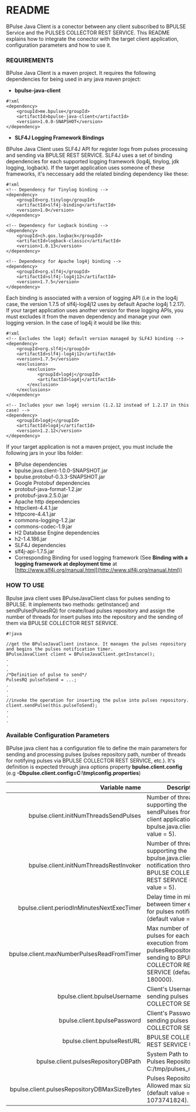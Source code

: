 # README #

BPulse Java Client is a conector between any client subscribed to BPULSE Service and the PULSES COLLECTOR REST SERVICE.
This README explains how to integrate the conector with the target client application, configuration parameters and how to use it.

### REQUIREMENTS ###

BPulse Java Client is a maven project. It requires the following dependencies for being used in any java maven project:

* **bpulse-java-client**


```
#!xml
<dependency>
	<groupId>me.bpulse</groupId>
	<artifactId>bpulse-java-client</artifactId>
	<version>1.0.0-SNAPSHOT</version>
</dependency>

```

* **SLF4J Logging Framework Bindings**

BPulse Java Client uses SLF4J API for register logs from pulses processing and sending via BPULSE REST SERVICE. SLF4J uses a set of binding dependencies for each
supported logging framework (log4j, tinylog, jdk logging, logback). If the target application uses someone of these frameworks, it's neccessary add the related 
binding dependency like these:


```
#!xml
<!-- Dependency for Tinylog binding -->
<dependency>
	<groupId>org.tinylog</groupId>
	<artifactId>slf4j-binding</artifactId>
	<version>1.0</version>
</dependency>

<!-- Dependency for Logback binding -->
<dependency>
	<groupId>ch.qos.logback</groupId>
	<artifactId>logback-classic</artifactId>
	<version>1.0.13</version>
</dependency>

<!-- Dependency for Apache log4j binding -->
<dependency> 
	<groupId>org.slf4j</groupId> 
	<artifactId>slf4j-log4j12</artifactId> 
	<version>1.7.5</version> 
</dependency>

```

Each binding is associated with a version of logging API (i.e in the log4j case, the version 1.7.5 of slf4j-log4j12 uses by default Apache log4j 1.2.17).
If your target application uses another version for these logging APIs, you must excludes it from the maven dependency and manage your own logging version. 
In the case of log4j it would be like this:


```
#!xml
<!-- Excludes the log4j default version managed by SLF4J binding -->
<dependency> 
	<groupId>org.slf4j</groupId> 
	<artifactId>slf4j-log4j12</artifactId> 
	<version>1.7.5</version> 
	<exclusions> 
		<exclusion> 
			<groupId>log4j</groupId> 
			<artifactId>log4j</artifactId> 
		</exclusion> 
	</exclusions> 
</dependency>

<!-- Includes your own log4j version (1.2.12 instead of 1.2.17 in this case) -->
<dependency> 
	<groupId>log4j</groupId> 
	<artifactId>log4j</artifactId> 
	<version>1.2.12</version> 
</dependency>

```

If your target application is not a maven project, you must include the following jars in your libs folder:

* BPulse dependencies
 * bpulse.java.client-1.0.0-SNAPSHOT.jar
 * bpulse.protobuf-0.3.3-SNAPSHOT.jar
* Google Protobuf dependencies
 * protobuf-java-format-1.2.jar
 * protobuf-java.2.5.0.jar
* Apache http dependencies
 * httpclient-4.4.1.jar
 * httpcore-4.4.1.jar
 * commons-logging-1.2.jar
 * commons-codec-1.9.jar
* H2 Database Engine dependencies
 * h2-1.4.186.jar
* SLF4J dependencies
 * slf4j-api-1.7.5.jar
 * Corresponding Binding for used logging framework (See **Binding with a logging framework at deployment time** at [http://www.slf4j.org/manual.html](http://www.slf4j.org/manual.html))

### HOW TO USE ###

Bpulse java client uses BPulseJavaClient class for pulses sending to BPULSE. It implements two methods: getInstance() and sendPulse(PulsesRQ) for create/load pulses repository and assign the number of threads for insert pulses into the repository and the sending of them via BPULSE COLLECTOR REST SERVICE.

```
#!java

//get the BPulseJavaClient instance. It manages the pulses repository and begins the pulses notification timer.
BPulseJavaClient client = BPulseJavaClient.getInstance();
.
.
.
/*Definition of pulse to send*/
PulsesRQ pulseToSend = ...;
.
.
.
//invoke the operation for inserting the pulse into pulses repository.
client.sendPulse(this.pulseToSend);
.
.
.

```


### Available Configuration Parameters ###

BPulse java client has a configuration file to define the main parameters for sending and processing pulses (pulses repository path, number of threads for notifying pulses via BPULSE COLLECTOR REST SERVICE, etc.). It's definition is expected through java options property **bpulse.client.config** (e.g **-Dbpulse.client.config=C:\tmp\config.properties**)

|Variable name|Description
|          --:|--
|bpulse.client.initNumThreadsSendPulses|Number of threads for supporting the sendPulses from target client application to bpulse.java.client (default value = 5).
|bpulse.client.initNumThreadsRestInvoker|Number of threads for supporting the bpulse.java.client pulses notification through BPULSE COLLECTOR REST SERVICE (default value = 5).
|bpulse.client.periodInMinutesNextExecTimer|Delay time in minutes between timer executions for pulses notification (default value = 1).
|bpulse.client.maxNumberPulsesReadFromTimer|Max number of read pulses for each timer execution from pulsesRepositoryDB for sending to BPULSE COLLECTOR REST SERVICE (default value = 180000).
|bpulse.client.bpulseUsername|Client's Username for sending pulses to BPULSE COLLECTOR SERVICE.
|bpulse.client.bpulsePassword|Client's Password  for sending pulses to BPULSE COLLECTOR SERVICE.
|bpulse.client.bpulseRestURL| BPULSE COLLECTOR REST SERVICE URL.
|bpulse.client.pulsesRepositoryDBPath|System Path to create the Pulses Repository (e.g C:/tmp/pulses_repository). 
|bpulse.client.pulsesRepositoryDBMaxSizeBytes|Pulses Repositories' Allowed max size in bytes (default value = 1073741824).